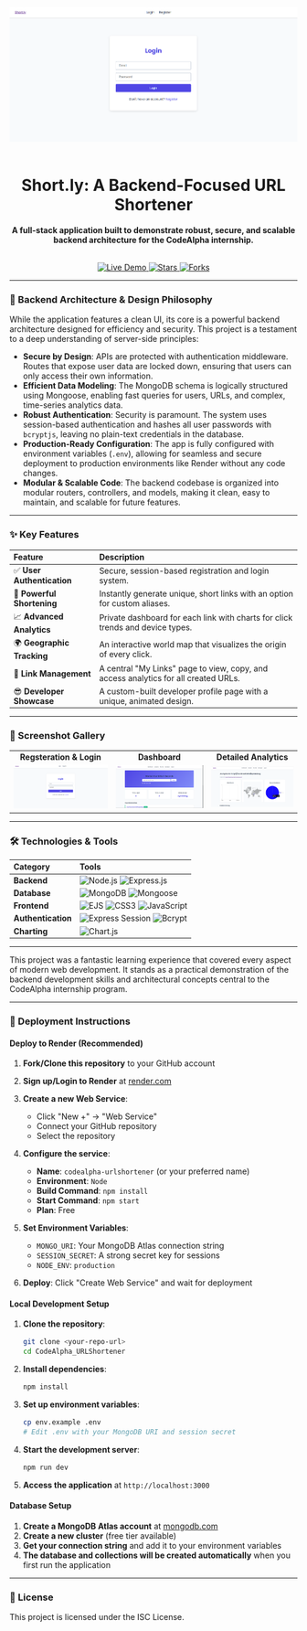 <div align="center">
  <img src="assets/screen1.png" alt="Project Banner" width="800"/>
  <br/>
  <br/>
  
  # **Short.ly: A Backend-Focused URL Shortener**
  
  **A full-stack application built to demonstrate robust, secure, and scalable backend architecture for the CodeAlpha internship.**
  
  <br/>
  
  <a href="#">
    <img src="https://img.shields.io/badge/Live_Demo-000000?style=for-the-badge&logo=rocket&logoColor=white" alt="Live Demo"/>
  </a>
  <a href="https://github.com/your-username/your-repo/stargazers">
    <img src="https://img.shields.io/github/stars/your-username/your-repo?style=for-the-badge&logo=github&color=FFC107" alt="Stars"/>
  </a>
  <a href="https://github.com/your-username/your-repo/network/members">
    <img src="https://img.shields.io/github/forks/your-username/your-repo?style=for-the-badge&logo=github&color=4CAF50" alt="Forks"/>
  </a>

</div>

---

### **🧠 Backend Architecture & Design Philosophy**
While the application features a clean UI, its core is a powerful backend architecture designed for efficiency and security. This project is a testament to a deep understanding of server-side principles:

-   **Secure by Design**: APIs are protected with authentication middleware. Routes that expose user data are locked down, ensuring that users can only access their own information.
-   **Efficient Data Modeling**: The MongoDB schema is logically structured using Mongoose, enabling fast queries for users, URLs, and complex, time-series analytics data.
-   **Robust Authentication**: Security is paramount. The system uses session-based authentication and hashes all user passwords with `bcryptjs`, leaving no plain-text credentials in the database.
-   **Production-Ready Configuration**: The app is fully configured with environment variables (`.env`), allowing for seamless and secure deployment to production environments like Render without any code changes.
-   **Modular & Scalable Code**: The backend codebase is organized into modular routers, controllers, and models, making it clean, easy to maintain, and scalable for future features.

---

### **✨ Key Features**

| Feature | Description |
| :--- | :--- |
| ✅ **User Authentication** | Secure, session-based registration and login system. |
| 🔗 **Powerful Shortening** | Instantly generate unique, short links with an option for custom aliases. |
| 📈 **Advanced Analytics** | Private dashboard for each link with charts for click trends and device types. |
| 🌍 **Geographic Tracking** | An interactive world map that visualizes the origin of every click. |
| 📂 **Link Management** | A central "My Links" page to view, copy, and access analytics for all created URLs. |
| 😎 **Developer Showcase** | A custom-built developer profile page with a unique, animated design. |

---

### **📸 Screenshot Gallery**

<table>
  <tr>
    <td align="center"><strong>Regsteration & Login</strong></td>
    <td align="center"><strong>Dashboard </strong></td>
    <td align="center"><strong>Detailed Analytics</strong></td>
  </tr>
  <tr>
    <td><img src="assets/screen1.png" alt="Dashboard Screenshot" width="100%"></td>
    <td><img src="assets/screen2.png" alt="Analytics Screenshot" width="100%"></td>
    <td><img src="assets/screen3.png" alt="Developer Profile Screenshot" width="100%"></td>
  </tr>
</table>

---

### **🛠️ Technologies & Tools**

| Category | Tools |
| :--- | :--- |
| **Backend** | ![Node.js](https://img.shields.io/badge/Node.js-339933?style=flat-square&logo=nodedotjs&logoColor=white) ![Express.js](https://img.shields.io/badge/Express.js-000000?style=flat-square&logo=express&logoColor=white) |
| **Database** | ![MongoDB](https://img.shields.io/badge/MongoDB-47A248?style=flat-square&logo=mongodb&logoColor=white) ![Mongoose](https://img.shields.io/badge/Mongoose-880000?style=flat-square&logo=mongoose&logoColor=white) |
| **Frontend** | ![EJS](https://img.shields.io/badge/EJS-A91E50?style=flat-square&logo=ejs&logoColor=white) ![CSS3](https://img.shields.io/badge/CSS3-1572B6?style=flat-square&logo=css3&logoColor=white) ![JavaScript](https://img.shields.io/badge/JavaScript-F7DF1E?style=flat-square&logo=javascript&logoColor=black) |
| **Authentication** | ![Express Session](https://img.shields.io/badge/Express_Session-000000?style=flat-square) ![Bcrypt](https://img.shields.io/badge/Bcrypt-62438B?style=flat-square) |
| **Charting** | ![Chart.js](https://img.shields.io/badge/Chart.js-FF6384?style=flat-square&logo=chartdotjs&logoColor=white) |

---

This project was a fantastic learning experience that covered every aspect of modern web development. It stands as a practical demonstration of the backend development skills and architectural concepts central to the CodeAlpha internship program. 

---

### **🚀 Deployment Instructions**

#### **Deploy to Render (Recommended)**

1. **Fork/Clone this repository** to your GitHub account

2. **Sign up/Login to Render** at [render.com](https://render.com)

3. **Create a new Web Service**:
   - Click "New +" → "Web Service"
   - Connect your GitHub repository
   - Select the repository

4. **Configure the service**:
   - **Name**: `codealpha-urlshortener` (or your preferred name)
   - **Environment**: `Node`
   - **Build Command**: `npm install`
   - **Start Command**: `npm start`
   - **Plan**: Free

5. **Set Environment Variables**:
   - `MONGO_URI`: Your MongoDB Atlas connection string
   - `SESSION_SECRET`: A strong secret key for sessions
   - `NODE_ENV`: `production`

6. **Deploy**: Click "Create Web Service" and wait for deployment

#### **Local Development Setup**

1. **Clone the repository**:
   ```bash
   git clone <your-repo-url>
   cd CodeAlpha_URLShortener
   ```

2. **Install dependencies**:
   ```bash
   npm install
   ```

3. **Set up environment variables**:
   ```bash
   cp env.example .env
   # Edit .env with your MongoDB URI and session secret
   ```

4. **Start the development server**:
   ```bash
   npm run dev
   ```

5. **Access the application** at `http://localhost:3000`

#### **Database Setup**

1. **Create a MongoDB Atlas account** at [mongodb.com](https://mongodb.com)
2. **Create a new cluster** (free tier available)
3. **Get your connection string** and add it to your environment variables
4. **The database and collections will be created automatically** when you first run the application

---

### **📝 License**

This project is licensed under the ISC License. 